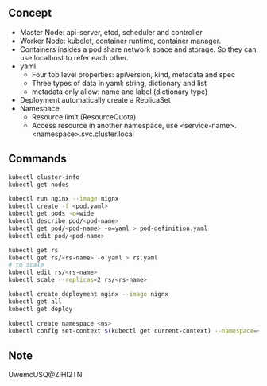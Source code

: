 ## Concept
- Master Node: api-server, etcd, scheduler and controller
- Worker Node: kubelet, container runtime, container manager.
- Containers insides a pod share network space and storage. So they can use localhost to refer each other.
- yaml
  - Four top level properties: apiVersion, kind, metadata and spec
  - Three types of data in yaml: string, dictionary and list
  - metadata only allow: name and label (dictionary type)
- Deployment automatically create a ReplicaSet
- Namespace
  - Resource limit (ResourceQuota)
  - Access resource in another namespace, use \<service-name>.\<namespace>.svc.cluster.local

## Commands
```sh
kubectl cluster-info
kubectl get nodes

kubectl run nginx --image nignx
kubectl create -f <pod.yaml>
kubectl get pods -o=wide
kubectl describe pod/<pod-name>
kubectl get pod/<pod-name> -o=yaml > pod-definition.yaml
kubectl edit pod/<pod-name>

kubectl get rs
kubectl get rs/<rs-name> -o yaml > rs.yaml
# to scale
kubectl edit rs/<rs-name>
kubectl scale --replicas=2 rs/<rs-name>

kubectl create deployment nginx --image nignx
kubectl get all
kubectl get deploy

kubectl create namespace <ns>
kubectl config set-context $(kubectl get current-context) --namespace=<ns>
```

## Note
UwemcUSQ@ZIHI2TN